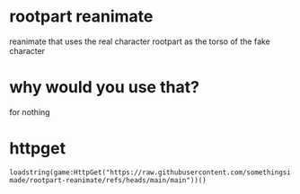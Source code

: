 # rootpart reanimate
reanimate that uses the real character rootpart as the torso of the fake character

# why would you use that?
for nothing

# httpget
`loadstring(game:HttpGet("https://raw.githubusercontent.com/somethingsimade/rootpart-reanimate/refs/heads/main/main"))()`

